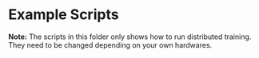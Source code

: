 # Example Scripts

**Note:** The scripts in this folder only shows how to run distributed training. They need to be changed depending on your own hardwares.
